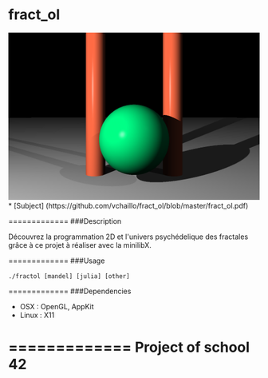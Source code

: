 fract_ol
====

<img src="https://raw.githubusercontent.com/vchaillo/rtv1/master/doc/screenshots/Screenshot_20161223_040938.png"/>
* [Subject] (https://github.com/vchaillo/fract_ol/blob/master/fract_ol.pdf)

=============
###Description

Découvrez la programmation 2D et l'univers psychédelique des fractales grâce à ce projet à réaliser avec la minilibX.

=============
###Usage

```
./fractol [mandel] [julia] [other]
```

=============
###Dependencies

* OSX : OpenGL, AppKit
* Linux : X11

=============
Project of school 42
=======
